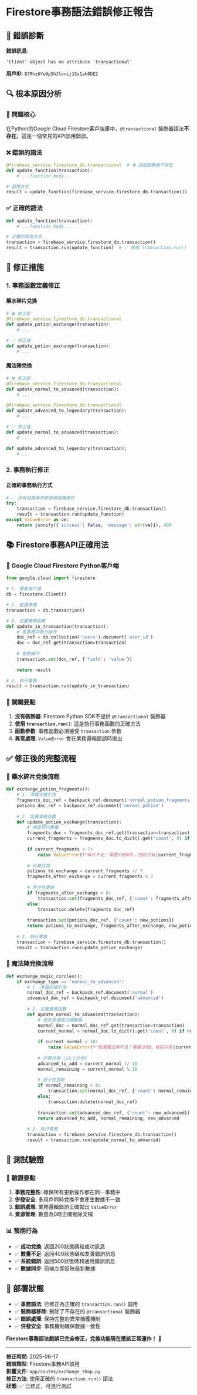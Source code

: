 # Firestore事務語法錯誤修正報告

## 🐛 錯誤診斷

**錯誤訊息**: 
```
'Client' object has no attribute 'transactional'
```

**用戶ID**: `B7Rhz6Yw9pShJlvnij1Ss1ah8DE2`

## 🔍 根本原因分析

### 🚨 問題核心
在Python的Google Cloud Firestore客戶端庫中，`@transactional` 裝飾器語法**不存在**。這是一個常見的API誤用錯誤。

### ❌ 錯誤的語法
```python
@firebase_service.firestore_db.transactional  # ❌ 這個裝飾器不存在
def update_function(transaction):
    # ...function body...

# 調用方式
result = update_function(firebase_service.firestore_db.transaction())  # ❌ 錯誤調用
```

### ✅ 正確的語法
```python
def update_function(transaction):
    # ...function body...

# 正確的調用方式
transaction = firebase_service.firestore_db.transaction()
result = transaction.run(update_function)  # ✅ 使用 transaction.run()
```

## 🔧 修正措施

### 1. **事務函數定義修正**

#### 藥水碎片兌換
```python
# ❌ 修正前
@firebase_service.firestore_db.transactional
def update_potion_exchange(transaction):
    # ...

# ✅ 修正後  
def update_potion_exchange(transaction):
    # ...
```

#### 魔法陣兌換
```python
# ❌ 修正前
@firebase_service.firestore_db.transactional
def update_normal_to_advanced(transaction):
    # ...

@firebase_service.firestore_db.transactional 
def update_advanced_to_legendary(transaction):
    # ...

# ✅ 修正後
def update_normal_to_advanced(transaction):
    # ...

def update_advanced_to_legendary(transaction):
    # ...
```

### 2. **事務執行修正**

#### 正確的事務執行方式
```python
# ✅ 所有兌換操作都使用這種模式
try:
    transaction = firebase_service.firestore_db.transaction()
    result = transaction.run(update_function)
except ValueError as ve:
    return jsonify({'success': False, 'message': str(ve)}), 400
```

## 📚 Firestore事務API正確用法

### 🔧 Google Cloud Firestore Python客戶端
```python
from google.cloud import firestore

# 1. 獲取客戶端
db = firestore.Client()

# 2. 創建事務
transaction = db.transaction()

# 3. 定義事務函數
def update_in_transaction(transaction):
    # 在事務中執行操作
    doc_ref = db.collection('users').document('user_id')
    doc = doc_ref.get(transaction=transaction)
    
    # 更新操作
    transaction.set(doc_ref, {'field': 'value'})
    
    return result

# 4. 執行事務
result = transaction.run(update_in_transaction)
```

### 🎯 關鍵要點
1. **沒有裝飾器**: Firestore Python SDK不提供 `@transactional` 裝飾器
2. **使用 `transaction.run()`**: 這是執行事務函數的正確方法
3. **函數參數**: 事務函數必須接受 `transaction` 參數
4. **異常處理**: `ValueError` 會在業務邏輯錯誤時拋出

## ✅ 修正後的完整流程

### 🔄 藥水碎片兌換流程
```python
def exchange_potion_fragments():
    # 1. 準備文檔引用
    fragments_doc_ref = backpack_ref.document('normal_potion_fragments')
    potions_doc_ref = backpack_ref.document('normal_potion')
    
    # 2. 定義事務函數
    def update_potion_exchange(transaction):
        # 檢查碎片數量
        fragments_doc = fragments_doc_ref.get(transaction=transaction)
        current_fragments = fragments_doc.to_dict().get('count', 0) if fragments_doc.exists else 0
        
        if current_fragments < 7:
            raise ValueError(f"碎片不足！需要7個碎片，目前只有{current_fragments}個")
        
        # 計算兌換
        potions_to_exchange = current_fragments // 7
        fragments_after_exchange = current_fragments % 7
        
        # 原子性更新
        if fragments_after_exchange > 0:
            transaction.set(fragments_doc_ref, {'count': fragments_after_exchange})
        else:
            transaction.delete(fragments_doc_ref)
        
        transaction.set(potions_doc_ref, {'count': new_potions})
        return potions_to_exchange, fragments_after_exchange, new_potions
    
    # 3. 執行事務
    transaction = firebase_service.firestore_db.transaction()
    result = transaction.run(update_potion_exchange)
```

### 🔮 魔法陣兌換流程
```python
def exchange_magic_circles():
    if exchange_type == 'normal_to_advanced':
        # 1. 準備文檔引用
        normal_doc_ref = backpack_ref.document('normal')
        advanced_doc_ref = backpack_ref.document('advanced')
        
        # 2. 定義事務函數
        def update_normal_to_advanced(transaction):
            # 檢查普通魔法陣數量
            normal_doc = normal_doc_ref.get(transaction=transaction)
            current_normal = normal_doc.to_dict().get('count', 0) if normal_doc.exists else 0
            
            if current_normal < 10:
                raise ValueError(f'普通魔法陣不足！需要10個，目前只有{current_normal}個')
            
            # 計算兌換 (10:1比例)
            advanced_to_add = current_normal // 10
            normal_remaining = current_normal % 10
            
            # 原子性更新
            if normal_remaining > 0:
                transaction.set(normal_doc_ref, {'count': normal_remaining})
            else:
                transaction.delete(normal_doc_ref)
            
            transaction.set(advanced_doc_ref, {'count': new_advanced})
            return advanced_to_add, normal_remaining, new_advanced
        
        # 3. 執行事務
        transaction = firebase_service.firestore_db.transaction()
        result = transaction.run(update_normal_to_advanced)
```

## 🧪 測試驗證

### 🔧 驗證要點
1. **事務完整性**: 確保所有更新操作都在同一事務中
2. **併發安全**: 多用戶同時兌換不會產生數據不一致
3. **錯誤處理**: 業務邏輯錯誤正確拋出 `ValueError`
4. **資源管理**: 數量為0時正確刪除文檔

### 📊 預期行為
- ✅ **成功兌換**: 返回200狀態碼和成功訊息
- ✅ **數量不足**: 返回400狀態碼和友善錯誤訊息
- ✅ **系統錯誤**: 返回500狀態碼和通用錯誤訊息
- ✅ **數據同步**: 前端立即反映最新數據

## 🚀 部署狀態

- ✅ **事務語法**: 已修正為正確的 `transaction.run()` 調用
- ✅ **裝飾器移除**: 刪除了不存在的 `@transactional` 裝飾器
- ✅ **錯誤處理**: 保持完整的異常捕獲機制
- ✅ **併發安全**: 事務機制確保數據一致性

**Firestore事務語法錯誤已完全修正，兌換功能現在應該正常運作！** 🎉

---

**修正時間**: 2025-06-17  
**錯誤類型**: Firestore事務API誤用  
**影響文件**: `app/routes/exchange_shop.py`  
**修正方法**: 使用正確的 `transaction.run()` 語法  
**狀態**: ✅ 已修正，可進行測試
